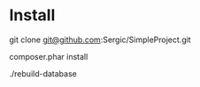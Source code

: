 Install
========================
git clone git@github.com:Sergic/SimpleProject.git

composer.phar install

./rebuild-database